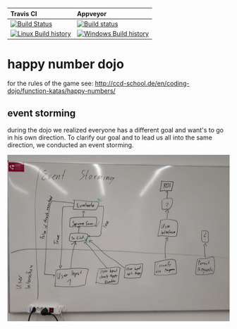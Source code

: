 | Travis CI | Appveyor
| :-------- | :-------
| [![Build Status](https://travis-ci.org/wtjerry/happyNumbersDojo.svg?branch=master)](https://travis-ci.org/wtjerry/happyNumbersDojo)| [![Build status](https://ci.appveyor.com/api/projects/status/b4l1a7qmjtfg3l95?svg=true)](https://ci.appveyor.com/project/wtjerry/happyNumbersDojo)
[![Linux Build history](https://buildstats.info/travisci/chart/wtjerry/happyNumbersDojo?branch=master&includeBuildsFromPullRequest=false)](https://travis-ci.org/wtjerry/happyNumbersDojo/builds?branch=master) | [![Windows Build history](https://buildstats.info/appveyor/chart/wtjerry/happyNumbersDojo?branch=master&includeBuildsFromPullRequest=false)](https://ci.appveyor.com/project/wtjerry/happyNumbersDojo/history?branch=master)

# happy number dojo

for the rules of the game see:
http://ccd-school.de/en/coding-dojo/function-katas/happy-numbers/

## event storming

during the dojo we realized everyone has a different goal and want's to go in his own direction. To clarify our goal and to lead us all into the same direction, we conducted an event storming.

![Event Storming](./img/swat_event_storming.jpg "One whiteboard to lead us all!")
